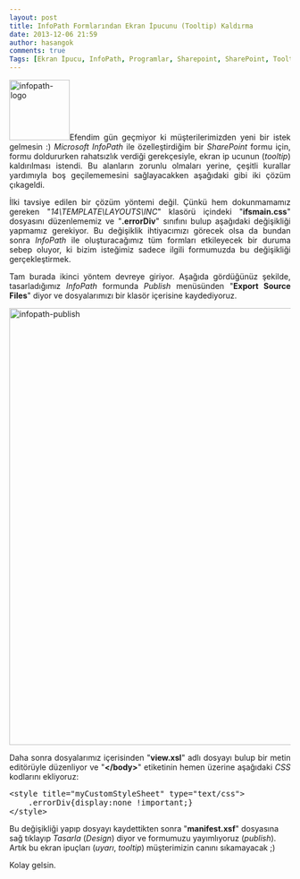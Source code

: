 ```yaml
---
layout: post
title: InfoPath Formlarından Ekran İpucunu (Tooltip) Kaldırma
date: 2013-12-06 21:59
author: hasangok
comments: true
Tags: [Ekran İpucu, InfoPath, Programlar, Sharepoint, SharePoint, Tooltip]
---
```

<p style="text-align: justify;"><img class="alignleft  wp-image-517" alt="infopath-logo" src="http://www.hasangok.com.tr/wp-content/uploads/2013/12/infopath-logo-150x150.png" width="108" height="108" />Efendim gün geçmiyor ki müşterilerimizden yeni bir istek gelmesin :) <em>Microsoft InfoPath</em> ile özelleştirdiğim bir <em>SharePoint</em> formu için, formu doldururken rahatsızlık verdiği gerekçesiyle, ekran ip ucunun (<em>tooltip</em>) kaldırılması istendi. Bu alanların zorunlu olmaları yerine, çeşitli kurallar yardımıyla boş geçilememesini sağlayacakken aşağıdaki gibi iki çözüm çıkageldi.</p>
<p style="text-align: justify;">İlki tavsiye edilen bir çözüm yöntemi değil. Çünkü hem dokunmamamız gereken "<em>14\TEMPLATE\LAYOUTS\INC</em>" klasörü içindeki "<strong>ifsmain.css</strong>" dosyasını düzenlememiz ve "<strong>.errorDiv</strong>" sınıfını bulup aşağıdaki değişikliği yapmamız gerekiyor. Bu değişiklik ihtiyacımızı görecek olsa da bundan sonra <em>InfoPath</em> ile oluşturacağımız tüm formları etkileyecek bir duruma sebep oluyor, ki bizim isteğimiz sadece ilgili formumuzda bu değişikliği gerçekleştirmek.</p>
<p style="text-align: justify;"><!--more--></p>
<p style="text-align: justify;">Tam burada ikinci yöntem devreye giriyor. Aşağıda gördüğünüz şekilde, tasarladığımız <em>InfoPath</em> formunda <em>Publish</em> menüsünden "<strong>Export Source Files</strong>" diyor ve dosyalarımızı bir klasör içerisine kaydediyoruz.</p>
<p style="text-align: justify;"><img class="aligncenter size-full wp-image-516" alt="infopath-publish" src="http://www.hasangok.com.tr/wp-content/uploads/2013/12/infopath-publish.png" width="734" height="781" /></p>
<p style="text-align: justify;">Daha sonra dosyalarımız içerisinden "<strong>view.xsl</strong>" adlı dosyayı bulup bir metin editörüyle düzenliyor ve "<strong>&lt;/body&gt;</strong>" etiketinin hemen üzerine aşağıdaki <em>CSS</em> kodlarını ekliyoruz:</p>

<pre class="lang:default decode:true">&lt;style title="myCustomStyleSheet" type="text/css"&gt;
	.errorDiv{display:none !important;}
&lt;/style&gt;</pre>
Bu değişikliği yapıp dosyayı kaydettikten sonra "<strong>manifest.xsf</strong>" dosyasına sağ tıklayıp <em>Tasarla</em> (<em>Design</em>) diyor ve formumuzu yayımlıyoruz (<em>publish</em>). Artık bu ekran ipuçları (<em>uyarı</em>, <em>tooltip</em>) müşterimizin canını sıkamayacak ;)

Kolay gelsin.
